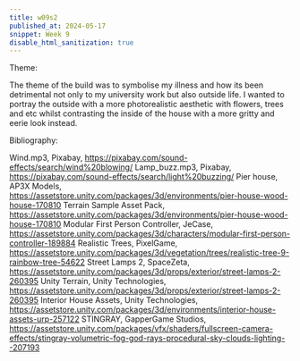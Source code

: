 ```yaml
---
title: w09s2
published_at: 2024-05-17
snippet: Week 9
disable_html_sanitization: true
---
```


Theme:

The theme of the build was to symbolise my illness and how its been detrimental not only to my university work but also outside life. I wanted to portray the outside with a more photorealistic aesthetic with flowers, trees and etc whilst contrasting the inside of the house with a more gritty and eerie look instead.

Bibliography:

Wind.mp3, Pixabay, https://pixabay.com/sound-effects/search/wind%20blowing/
Lamp_buzz.mp3, Pixabay, https://pixabay.com/sound-effects/search/light%20buzzing/
Pier house, AP3X Models, https://assetstore.unity.com/packages/3d/environments/pier-house-wood-house-170810
Terrain Sample Asset Pack, https://assetstore.unity.com/packages/3d/environments/pier-house-wood-house-170810
Modular First Person Controller, JeCase, https://assetstore.unity.com/packages/3d/characters/modular-first-person-controller-189884
Realistic Trees, PixelGame, https://assetstore.unity.com/packages/3d/vegetation/trees/realistic-tree-9-rainbow-tree-54622
Street Lamps 2, SpaceZeta, https://assetstore.unity.com/packages/3d/props/exterior/street-lamps-2-260395
Unity Terrain, Unity Technologies, https://assetstore.unity.com/packages/3d/props/exterior/street-lamps-2-260395
Interior House Assets, Unity Technologies, https://assetstore.unity.com/packages/3d/environments/interior-house-assets-urp-257122
STINGRAY, GapperGame Studios, https://assetstore.unity.com/packages/vfx/shaders/fullscreen-camera-effects/stingray-volumetric-fog-god-rays-procedural-sky-clouds-lighting--207193